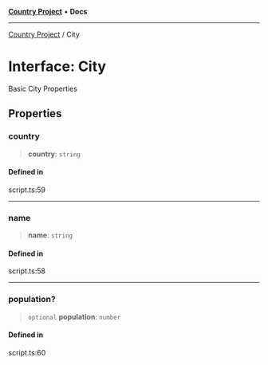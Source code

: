 [**Country Project**](../README.md) • **Docs**

***

[Country Project](../README.md) / City

# Interface: City

Basic City Properties

## Properties

### country

> **country**: `string`

#### Defined in

script.ts:59

***

### name

> **name**: `string`

#### Defined in

script.ts:58

***

### population?

> `optional` **population**: `number`

#### Defined in

script.ts:60
